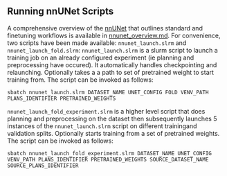 ## Running nnUNet Scripts
A comprehensive overview of the [nnUNet](https://github.com/MIC-DKFZ/nnUNet) that outlines standard and finetuning workflows is available in [nnunet_overview.md](nnunet_overview.md). For convenience, two scripts have been made available: `nnunet_launch.slrm` and `nnunet_launch_fold.slrm`:
`nnunet_launch.slrm` is a slurm script to launch a training job on an already configured experiment (ie planning and preprocessing have occured). It automatically handles checkpointing and relaunching. Optionally takes a a path to set of pretrained weight to start training from. The script can be invoked as follows:
```
sbatch nnunet_launch.slrm DATASET_NAME UNET_CONFIG FOLD VENV_PATH PLANS_IDENTIFIER PRETRAINED_WEIGHTS
```
`nnunet_launch_fold_experiment.slrm` is a higher level script that does planning and preprocessing on the dataset then subsequently launches 5 instances of the `nnunet_launch.slrm` script on different trainingand validation splits. Optionally starts training from a set of pretrained weights. The script can be invoked as follows:
```
sbatch nnunet_launch_fold_experiment.slrm DATASET_NAME UNET_CONFIG VENV_PATH PLANS_IDENTIFIER PRETRAINED_WEIGHTS SOURCE_DATASET_NAME SOURCE_PLANS_IDENTIFIER
```
